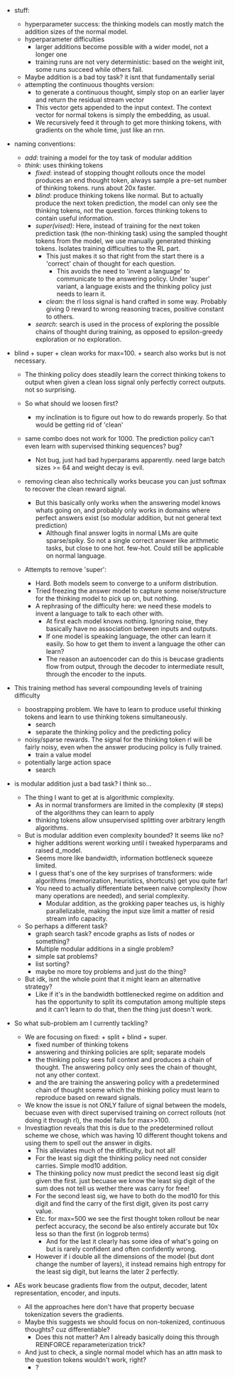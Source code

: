 - stuff:
    - hyperparameter success: the thinking models can mostly match the addition sizes of the normal model.
    - hyperparameter difficulties
        - larger additions become possible with a wider model, not a longer one
        - training runs are not very deterministic: based on the weight init, some runs succeed while others fail.
    - Maybe addition is a bad toy task? it isnt that fundamentally serial
    - attempting the continuous thoughts version:
        - to generate a continuous thought, simply stop on an earlier layer and return the residual stream vector
        - This vector gets appended to the input context. The context vector for normal tokens is simply the embedding, as usual.
        - We recursively feed it through to get more thinking tokens, with gradients on the whole time, just like an rnn.

- naming conventions:
    - *add*: training a model for the toy task of modular addition
    - *think*: uses thinking tokens
        - *fixed*: instead of stopping thought rollouts once the model produces an end thought token, always sample a pre-set number of thinking tokens. runs about 20x faster.
        - *blind*: produce thinking tokens like normal. But to actually produce the next token prediction, the model can only see the thinking tokens, not the question. forces thinking tokens to contain useful information.
        - *super(vised)*: Here, instead of training for the next token prediction task (the non-thinking task) using the sampled thought tokens from the model, we use manually generated thinking tokens. Isolates training difficulties to the RL part.
            - This just makes it so that right from the start there is a 'correct' chain of thought for each question.
                - This avoids the need to 'invent a language' to communicate to the answering policy. Under 'super' variant, a language exists and the thinking policy just needs to learn it.
            - *clean*: the rl loss signal is hand crafted in some way. Probably giving 0 reward to wrong reasoning traces, positive constant to others.
        - *search*: search is used in the process of exploring the possible chains of thought during training, as opposed to epsilon-greedy exploration or no exploration.

- blind + super + clean works for max=100. + search also works but is not necessary.
    - The thinking policy does steadily learn the correct thinking tokens to output when given a clean loss signal only perfectly correct outputs. not so surprising.
    - So what should we loosen first?
        - my inclination is to figure out how to do rewards properly. So that would be getting rid of 'clean'

    - same combo does not work for 1000. The prediction policy can't even learn with supervised thinking sequences? bug?
        - Not bug, just had bad hyperparams apparently. need large batch sizes >= 64 and weight decay is evil.

    - removing clean also technically works beucase you can just softmax to recover the clean reward signal.
        - But this basically only works when the answering model knows whats going on, and probably only works in domains where perfect answers exist (so modular addition, but not general text prediction)
            - Although final answer logits in normal LMs are quite sparse/spiky. So not a single correct answer like arithmetic tasks, but close to one hot. few-hot. Could still be applicable on normal language.

    - Attempts to remove 'super':
        - Hard. Both models seem to converge to a uniform distribution.
        - Tried freezing the answer model to capture some noise/structure for the thinking model to pick up on, but nothing.
        - A rephrasing of the difficulty here: we need these models to invent a language to talk to each other with.
            - At first each model knows nothing. Ignoring noise, they basically have no association between inputs and outputs.
            - If one model is speaking language, the other can learn it easily. So how to get them to invent a language the other can learn?
            - The reason an autoencoder can do  this is beucase gradients flow from output, through the decoder to intermediate result, through the encoder to the inputs.

- This training method has several compounding levels of training difficulty
    - boostrapping problem. We have to learn to produce useful thinking tokens and learn to use thinking tokens simultaneously.
        - search
        - separate the thinking policy and the predicting policy
    - noisy/sparse rewards. The signal for the thinking token rl will be fairly noisy, even when the answer producing policy is fully trained.
        - train a value model
    - potentially large action space
        - search

- is modular addition just a bad task? I think so...
    - The thing I want to get at is algorithmic complexity.
        - As in normal transformers are limited in the complexity (# steps) of the algorithms they can learn to apply
        - thinking tokens allow unsupervised splitting over arbitrary length algorithms.
    - But is modular addition even complexity bounded? It seems like no?
        - higher  additions werent working until i tweaked hyperparams and raised d_model.
        - Seems more like bandwidth, information bottleneck squeeze limited.
        - I guess that's one of the key surprises of transformers: wide algorithms (memorization, heuristics, shortcuts) get you quite far!
        - You need to actually differentiate between naive complexity (how many operations are needed), and serial complexity.
            - Modular addition, as the grokking paper teaches us, is highly parallelizable, making the input size limit a matter of resid stream info capacity.
    - So perhaps a different task?
        - graph search task? encode graphs as lists of nodes or something?
        - Multiple modular additions in a single problem?
        - simple sat problems?
        - list sorting?
        - maybe no more toy problems and just do the thing?
    - But idk, isnt the whole point that it might learn an alternative strategy? 
        - Like if it's in the bandwidth bottlenecked regime on addition and has the opportunity to split its computation among multiple steps and it can't learn to do that, then the thing just doesn't work.

- So what sub-problem am I currently tackling?
    - We are focusing on fixed: + split + blind + super.
        - fixed number of  thinking tokens
        - answering and thinking policies are split; separate models
        - the thinking policy sees full context and produces a chain of thought. The answering policy only sees the chain of thought, not any other context.
        - and the are training the answering policy with a predetermined chain of thought sceme which the thinking policy must learn to reproduce based on reward signals.
    - We know the issue is not ONLY failure of signal between the models, becuase even with direct supervised training on correct rollouts (not doing it through rl), the model fails for max>>100.
    - Investiagtion reveals that this is due to the predetermined rollout scheme we chose, which was having 10 different thought tokens and using them to spell out the answer in digits.
        - This alleviates much of the difficulty, but not all!
        - For the least sig digit the thinking policy need not consider carries. Simple mod10 addition.
        - The thinking policy now must predict the second least sig digit given the first. just becuase we know the least sig digit of the sum does not tell us wether there was carry for free!
        - For the second least sig, we have to both do the mod10 for this digit and find the carry of the first digit, given its post carry value.
        - Etc. for max=500 we see the first thought token rollout be near perfect accuracy, the second be also entirely accurate but 10x less so than the first (in logprob terms)
            - And for the last it clearly has some idea of what's going on but is rarely confident and often confidently wrong.
        - However if i double all the dimensions of the model (but dont change the number of layers), it instead remains high entropy for the least sig digit, but learns the later 2 perfectly.

- AEs work beucase gradients flow from the output, decoder, latent representation, encoder, and inputs.
    - All the approaches here don't have that property becuase tokenization severs the gradients.
    - Maybe this suggests we should focus on non-tokenized, continuous thoughts? cuz differentiable?
        - Does this not matter? Am I already basically doing this through REINFORCE reparameterization trick?
    - And just to check, a single normal model which has an attn mask to the question tokens wouldn't work, right?
        - ?